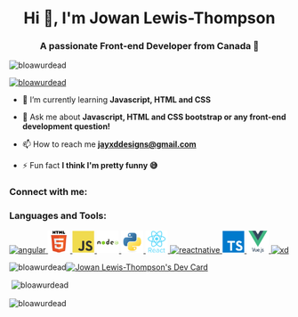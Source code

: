 <h1 align="center">Hi 👋, I'm Jowan Lewis-Thompson</h1>
<h3 align="center">A passionate Front-end Developer from Canada 🍁</h3>

<p align="left"> <img src="https://komarev.com/ghpvc/?username=bloawurdead&label=Profile%20views&color=0e75b6&style=flat" alt="bloawurdead" /> </p>

<p align="left"> <a href="https://github.com/ryo-ma/github-profile-trophy"><img src="https://github-profile-trophy.vercel.app/?username=bloawurdead" alt="bloawurdead" /></a> </p>

- 🌱 I’m currently learning **Javascript, HTML and CSS**

- 💬 Ask me about **Javascript, HTML and CSS bootstrap or any front-end development question!**

- 📫 How to reach me **jayxddesigns@gmail.com**

- ⚡ Fun fact **I think I'm pretty funny 😅**

<h3 align="left">Connect with me:</h3>
<p align="left">
</p>

<h3 align="left">Languages and Tools:</h3>
<p align="left"> <a href="https://angular.io" target="_blank" rel="noreferrer"> <img src="https://angular.io/assets/images/logos/angular/angular.svg" alt="angular" width="40" height="40"/> </a> <a href="https://www.w3.org/html/" target="_blank" rel="noreferrer"> <img src="https://raw.githubusercontent.com/devicons/devicon/master/icons/html5/html5-original-wordmark.svg" alt="html5" width="40" height="40"/> </a> <a href="https://developer.mozilla.org/en-US/docs/Web/JavaScript" target="_blank" rel="noreferrer"> <img src="https://raw.githubusercontent.com/devicons/devicon/master/icons/javascript/javascript-original.svg" alt="javascript" width="40" height="40"/> </a> <a href="https://nodejs.org" target="_blank" rel="noreferrer"> <img src="https://raw.githubusercontent.com/devicons/devicon/master/icons/nodejs/nodejs-original-wordmark.svg" alt="nodejs" width="40" height="40"/> </a> <a href="https://www.python.org" target="_blank" rel="noreferrer"> <img src="https://raw.githubusercontent.com/devicons/devicon/master/icons/python/python-original.svg" alt="python" width="40" height="40"/> </a> <a href="https://reactjs.org/" target="_blank" rel="noreferrer"> <img src="https://raw.githubusercontent.com/devicons/devicon/master/icons/react/react-original-wordmark.svg" alt="react" width="40" height="40"/> </a> <a href="https://reactnative.dev/" target="_blank" rel="noreferrer"> <img src="https://reactnative.dev/img/header_logo.svg" alt="reactnative" width="40" height="40"/> </a> <a href="https://www.typescriptlang.org/" target="_blank" rel="noreferrer"> <img src="https://raw.githubusercontent.com/devicons/devicon/master/icons/typescript/typescript-original.svg" alt="typescript" width="40" height="40"/> </a> <a href="https://vuejs.org/" target="_blank" rel="noreferrer"> <img src="https://raw.githubusercontent.com/devicons/devicon/master/icons/vuejs/vuejs-original-wordmark.svg" alt="vuejs" width="40" height="40"/> </a> <a href="https://www.adobe.com/products/xd.html" target="_blank" rel="noreferrer"> <img src="https://cdn.worldvectorlogo.com/logos/adobe-xd.svg" alt="xd" width="40" height="40"/> </a> </p>

<p><img align="left" src="https://github-readme-stats.vercel.app/api/top-langs?username=bloawurdead&show_icons=true&locale=en&layout=compact" alt="bloawurdead" /></p>

<a href="https://app.daily.dev/tberners"><img src="https://api.daily.dev/devcards/40b8df782ac3416498c9c0432ff5dd0b.png?r=gvb" width="400" alt="Jowan Lewis-Thompson's Dev Card"/></a>

<p>&nbsp;<img align="center" src="https://github-readme-stats.vercel.app/api?username=bloawurdead&show_icons=true&locale=en" alt="bloawurdead" /></p>

<p><img align="center" src="https://github-readme-streak-stats.herokuapp.com/?user=bloawurdead&" alt="bloawurdead" /></p>
